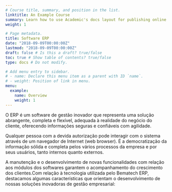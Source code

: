 ```yaml
---
# Course title, summary, and position in the list.
linktitle: An Example Course
summary: Learn how to use Academic's docs layout for publishing online courses, software documentation, and tutorials.
weight: 1

# Page metadata.
title: Software ERP
date: "2018-09-09T00:00:00Z"
lastmod: "2018-09-09T00:00:00Z"
draft: false # Is this a draft? true/false
toc: true # Show table of contents? true/false
type: docs # Do not modify.

# Add menu entry to sidebar.
# - name: Declare this menu item as a parent with ID `name`.
# - weight: Position of link in menu.
menu:
  example:
    name: Overview
    weight: 1
---
```


O ERP é um software de gestão inovador que representa uma solução abrangente, completa e flexível, adequada à realidade do negócio do cliente, oferecendo informações seguras e confiáveis com agilidade.

Qualquer pessoa com a devida autorização pode interagir com o sistema através de um navegador de Internet (web browser). É a democratização da informação sólida e completa pelos vários processos da empresa e por seus usuários, tanto internos quanto externos.

A manutenção e o desenvolvimento de novas funcionalidades com relação aos módulos dos softwares garantem o acompanhamento do crescimento dos clientes.Com relação à tecnologia utilizada pelo Bematech ERP, destacamos algumas características que orientam o desenvolvimento de nossas soluções inovadoras de gestão empresarial:
